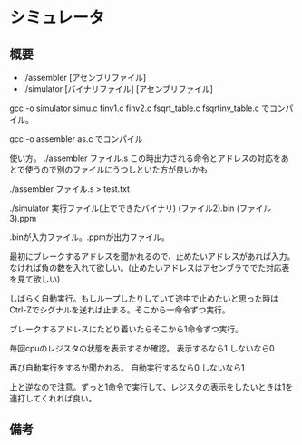 # シミュレータ

## 概要

- ./assembler \[アセンブリファイル\]
- ./simulator \[バイナリファイル\] \[アセンブリファイル\]

gcc -o simulator simu.c finv1.c finv2.c fsqrt_table.c fsqrtinv_table.c
でコンパイル。

gcc -o assembler as.c
でコンパイル

使い方。
./assembler ファイル.s
この時出力される命令とアドレスの対応をあとで使うので別のファイルにうつしといた方が良いかも

./assembler ファイル.s > test.txt

./simulator 実行ファイル(上でできたバイナリ) (ファイル2).bin (ファイル3).ppm

.binが入力ファイル。.ppmが出力ファイル。

最初にブレークするアドレスを聞かれるので、止めたいアドレスがあれば入力。なければ負の数を入れて欲しい。(止めたいアドレスはアセンブラででた対応表を見て欲しい)

しばらく自動実行。もしループしたりしていて途中で止めたいと思った時はCtrl-Zでシグナルを送れば止まる。そこから一命令ずつ実行。

ブレークするアドレスにたどり着いたらそこから1命令ずつ実行。

毎回cpuのレジスタの状態を表示するか確認。
表示するなら1
しないなら0

再び自動実行をするか聞かれる。
自動実行するなら0
しないなら1

上と逆なので注意。ずっと1命令で実行して、レジスタの表示をしたいときは1を連打してくれれば良い。


## 備考
